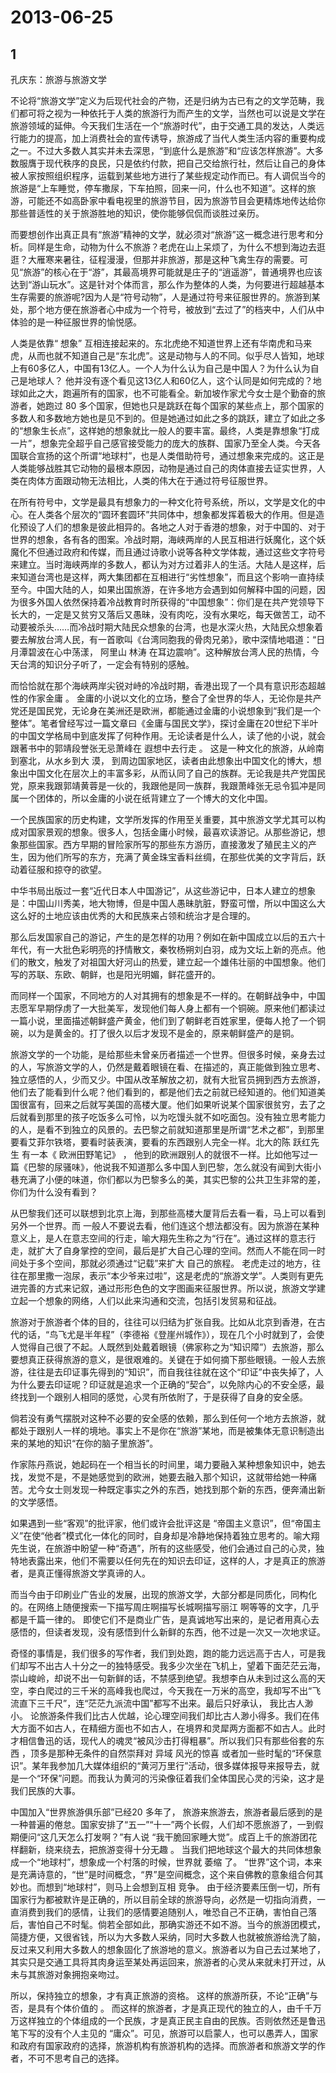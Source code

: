 # 2013-06-25

## 1

孔庆东：旅游与旅游文学

不论将“旅游文学”定义为后现代社会的产物，还是归纳为古已有之的文学范畴，我们都可将之视为一种依托于人类的旅游行为而产生的文学，当然也可以说是文学在旅游领域的延伸。今天我们生活在一个“旅游时代”，由于交通工具的发达，人类远行能力的提高，加上消费社会的宣传诱导，旅游成了当代人类生活内容的重要构成之一。不过大多数人其实并未去深思，“到底什么是旅游”和“应该怎样旅游”。大多数服膺于现代秩序的良民，只是依约付款，把自己交给旅行社，然后让自己的身体被人家按照组织程序，运载到某些地方进行了某些规定动作而已。有人调侃当今的旅游是“上车睡觉，停车撒尿，下车拍照，回来一问，什么也不知道”。这样的旅游，可能还不如高卧家中看电视里的旅游节目，因为旅游节目会更精炼地传达给你那些普适性的关于旅游胜地的知识，使你能够侃侃而谈胜过亲历。

而要想创作出真正具有“旅游”精神的文学，就必须对“旅游”这一概念进行思考和分析。同样是生命，动物为什么不旅游？老虎在山上呆烦了，为什么不想到海边去逛逛？大雁寒来暑往，征程漫漫，但那并非旅游，那是这种飞禽生存的需要。可见“旅游”的核心在于“游”，其最高境界可能就是庄子的“逍遥游”，普通境界也应该达到“游山玩水”。这是针对个体而言，那么作为整体的人类，为何要进行超越基本生存需要的旅游呢?因为人是“符号动物”，人是通过符号来征服世界的。旅游到某处，那个地方便在旅游者心中成为一个符号，被放到“去过了”的档夹中，人们从中体验的是一种征服世界的愉悦感。

人类是依靠“ 想象” 互相连接起来的。东北虎绝不知道世界上还有华南虎和马来虎，从而也就不知道自己是“东北虎”。这是动物与人的不同。似乎尽人皆知，地球上有60多亿人，中国有13亿人。一个人为什么认为自己是中国人？为什么认为自 己是地球人？ 他并没有逐个看见这13亿人和60亿人，这个认同是如何完成的？地球如此之大，跑遍所有的国家，也不可能看全。新加坡作家尤今女士是个勤奋的旅游者，她跑过 80 多个国家，但她也只是跳跃在每个国家的某些点上，那个国家的多数人和多数地方她也是见不到的。但是她通过如此之多的跳跃，建立了如此之多的“想象生长点”，这样她的想象就比一般人的要丰富。最终，人类是靠想象“打成一片”，想象完全超乎自己感官接受能力的庞大的族群、国家乃至全人类。今天各国联合宣扬的这个所谓“地球村”，也是人类借助符号，通过想象来完成的。这正是人类能够战胜其它动物的最根本原因，动物是通过自己的肉体直接去证实世界，人类在肉体方面跟动物无法相比，人类的伟大在于通过符号征服世界。

在所有符号中，文学是最具有想象力的一种文化符号系统，所以，文学是文化的中心。在人类各个层次的“圆环套圆环”共同体中，想象都发挥着极大的作用。但是造化预设了人们的想象是彼此相异的。各地之人对于香港的想象，对于中国的、对于世界的想象，各有各的图案。冷战时期，海峡两岸的人民互相进行妖魔化，这个妖魔化不但通过政府和传媒，而且通过诗歌小说等各种文学体裁，通过这些文字符号来建立。当时海峡两岸的多数人，都认为对方过着非人的生活。大陆人是这样，后来知道台湾也是这样，两大集团都在互相进行“劣性想象”，而且这个影响一直持续至今。中国大陆的人，如果出国旅游，在许多地方会遇到如何解释中国的问题，因为很多外国人依然保持着冷战教育时所获得的“中国想象”：你们是在共产党领导下长大的，一定是又贫穷又落后又愚昧，没有肉吃，没有水果吃，每天做苦工，动不动要被杀头……而冷战时期大陆民众想象的台湾，也是水深火热，大陆民众想象着要去解放台湾人民，有一首歌叫《台湾同胞我的骨肉兄弟》，歌中深情地唱道：“日月潭碧波在心中荡漾， 阿里山 林涛 在耳边震响”。这种解放台湾人民的热情，今天台湾的知识分子听了，一定会有特别的感触。

而恰恰就在那个海峡两岸尖锐对峙的冷战时期，香港出现了一个具有意识形态超越性的作家金庸 。 金庸的小说以文化的立场，整合了全世界的华人，无论你是共产党还是国民党，无论身在美洲还是欧洲，都能通过金庸的小说想象到“我们是一个整体”。笔者曾经写过一篇文章曰《金庸与国民文学》，探讨金庸在20世纪下半叶的中国文学格局中到底发挥了何种作用。无论读者是什么人，读了他的小说，就会跟著书中的郭靖段誉张无忌萧峰在 遐想中去行走 。 这是一种文化的旅游，从岭南到塞北，从水乡到大 漠， 到周边国家地区，读者由此想象出中国文化的博大，想象出中国文化在层次上的丰富多彩，从而认同了自己的族群。无论我是共产党国民党，原来我跟郭靖黄蓉是一伙的，我跟他是同一族群，我跟萧峰张无忌令狐冲是同属一个团体的，所以金庸的小说在纸背建立了一个博大的文化中国。

一个民族国家的历史构建，文学所发挥的作用至关重要，其中旅游文学尤其可以构成对国家景观的想象。很多人，包括金庸小时候，最喜欢读游记。从那些游记，想象那些国家。西方早期的冒险家所写的那些东方游历，直接激发了殖民主义的产生，因为他们所写的东方，充满了黄金珠宝香料丝绸，在那些优美的文字背后，跃动着征服和掠夺的欲望。

中华书局出版过一套“近代日本人中国游记”，从这些游记中，日本人建立的想象是：中国山川秀美，地大物博，但是中国人愚昧肮脏，野蛮可憎，所以中国这么大这么好的土地应该由优秀的大和民族来占领和统治才是合理的。

那么后发国家自己的游记，产生的是怎样的功用？例如在新中国成立以后的五六十年代，有一大批色彩明亮的抒情散文，秦牧杨朔刘白羽，成为文坛上新的亮点。他们的散文，触发了对祖国大好河山的热爱，建立起一个雄伟壮丽的中国想象。他们写的苏联、东欧、朝鲜，也是阳光明媚，鲜花盛开的。

而同样一个国家，不同地方的人对其拥有的想象是不一样的。在朝鲜战争中，中国志愿军早期俘虏了一大批美军，发现他们每人身上都有一个铜碗。原来他们都读过一篇小说，里面描述朝鲜盛产黄金，他们到了朝鲜老百姓家里，便每人抢了一个铜碗，以为是黄金的。打了很久以后才发现不是金的，原来朝鲜盛产的是铜。

旅游文学的一个功能，是给那些未曾亲历者描述一个世界。但很多时候，亲身去过的人，写旅游文学的人，仍然是戴着眼镜在看、在描述的，真正能做到独立思考、独立感悟的人，少而又少。中国从改革解放之初，就有大批官员拥到西方去旅游，他们去了能看到什么呢？他们看到的，都是他们去之前就已经知道的。他们知道美国很富有，回来之后就写美国的高楼大厦。他们如果听说某个国家很贫穷，去了之后就看到那里的孩子吃饭多么可怜，以为吃馒头就不如吃面包。没有独立思考能力的人，是看不到独立的风景的。去巴黎之前就知道那里是所谓“艺术之都”，到那里要看艾菲尔铁塔，要看时装表演，要看的东西跟别人完全一样。北大的陈 跃红先生 有一本《 欧洲田野笔记》 ， 他到的欧洲跟别人的就很不一样。比如他写过一篇《巴黎的尿骚味》，他说我不知道那么多中国人到巴黎，怎么就没有闻到大街小巷充满了小便的味道，你们都以为巴黎多么的美，其实巴黎的公共卫生非常的差，你们为什么没有看到？

从巴黎我们还可以联想到北京上海，到那些高楼大厦背后去看一看，马上可以看到 另外一个世界。而 一般人不要说去看，他们连这个想法都没有。因为旅游在某种意义上，是人在意志空间的行走，喻大翔先生称之为“行在”。通过这样的意志行走，就扩大了自身掌控的空间，最后是扩大自己心理的空间。然而人不能在同一时间处于多个空间，那就必须通过“记载”来扩大 自己的旅程。 老虎走过的地方，往往在那里撒一泡尿，表示“本少爷来过啦”，这是老虎的“旅游文学”。人类则有更先进完善的方式来记叙，通过形形色色的文字图画来征服世界。所以说，旅游文学建立起一个想象的网络，人们以此来沟通和交流，包括引发贸易和征战。

旅游对于旅游者个体的目的，往往可以归结为扩张自我。比如从北京到香港，在古代的话，“鸟飞尤是半年程”（李德裕《登崖州城作》），现在几个小时就到了，会使人觉得自己很了不起。人既然到处戴着眼镜（佛家称之为“知识障”）去旅游，那么要想真正获得旅游的意义，是很艰难的。关键在于如何摘下那些眼镜。一般人去旅游，往往是去印证事先得到的“知识”，而自我往往就在这个“印证”中丧失掉了，人为什么要去印证呢？印证就是追求一个正确的“契合”，以免除内心的不安全感，最终找到一个跟别人相同的感觉，心灵有所依附了，于是获得了自身的安全感。

倘若没有勇气摆脱对这种不必要的安全感的依赖，那么到任何一个地方去旅游，就都处于跟别人一样的境地。事实上不是你在“旅游”某地，而是被集体无意识制造出来的某地的知识“在你的脑子里旅游”。

作家陈丹燕说，她起码在一个相当长的时间里，竭力要融入某种想象知识中，她去找，发觉不是，不是她感觉到的欧洲，她要去融入那个知识，这就带给她一种痛苦。尤今女士则发现一种既定事实之外的东西，她找到那个新的东西，便奔涌出新的文学感悟。

如果遇到一些“客观”的批评家，他们或许会批评这是 “帝国主义意识”，但“帝国主义”在使“他者”模式化一体化的同时，自身却是冷静地保持着独立思考的。喻大翔先生说，在旅游中盼望一种“奇遇”，所有的这些感受，他们会通过自己的心灵，独特地表露出来，他们不需要以任何先在的知识去印证，这样的人，才是真正的旅游者，是真正懂得旅游文学真谛的人。

而当今由于印刷业广告业的发展，出现的旅游文学，大部分都是同质化，同构化的。在网络上随便搜索一下描写周庄啊描写长城啊描写丽江 啊等等的文字，几乎都是千篇一律的。 即使它们不是商业广告，是真诚地写出来的，是记者用真心去感悟的，但读者发现，没有感悟到什么新鲜的东西，他不过是一次又一次地求证。

奇怪的事情是，我们很多的写作者，我们到处跑，跑的能力远远高于古人，可是我们却写不出古人十分之一的独特感受。我多少次坐在飞机上，望着下面茫茫云海，崇山峻岭，却说不出一句新鲜的话，不禁感到绝望。我想李白从未到过这么高的天空，李白爬过的三千米的高峰我也爬过，今天我在一万米的高空，我却写不出“飞流直下三千尺”，连“茫茫九派流中国”都写不出来。最后只好承认， 我比古人渺小。 论旅游条件我们比古人优越，论心理空间我们却比古人渺小得多。我们在伟大方面不如古人，在精细方面也不如古人，在境界和灵犀两方面都不如古人。此时才相信鲁迅的话，现代人的魂灵“被风沙击打得粗暴”。所以我们只有那些俗套的东西 ，顶多是那种无条件的自然崇拜对 异域 风光的惊喜 或者加一些时髦的“环保意识”。某年我参加几大媒体组织的“黄河万里行”活动，很多媒体报导来报导去，就是一个“环保”问题。而我认为黄河的污染像征着我们全体国民心灵的污染，这才是我们民族的大事。

中国加入“世界旅游俱乐部”已经20 多年了， 旅游来旅游去，旅游者最后感到的是一种普遍的倦怠。国家安排了“五一”“十一”两个长假，人们却不愿旅游了，一到假期便问“这几天怎么打发啊？”有人说 “我干脆回家睡大觉”。成百上千的旅游团花样翻新，绕来绕去，把旅游变得十分无趣 。 当我们把地球这个最大的共同体想象成一个“地球村”，想象成一个村落的时候，世界就 萎缩 了。 “世界”这个词，本来是充满诗意的，“世”是时间概念，“界”是空间概念，这个来自佛教的意象组合何其妙也。而想到“地球村”，则马上会想到互相 竞争。 由于经济要素压倒一切，所有国家行为都被默许是正确的，所以目前全球的旅游导向，必然是一切指向消费，一直消费到我们的感情，让我们的感情要追随别人，唯恐自己不正确，害怕自己落后，害怕自己不时髦。倘若全部如此，那确实游还不如不游。当今的旅游团模式，简捷方便，又很省钱，所以为大多数人采纳，同时大多数人也就被旅游给洗了脑，反过来又利用大多数人的想象固化了旅游地的意义。旅游者以为自己去过某地了，其实只是交通工具将其肉身运至某处再运回来，旅游者的心灵从来就未打开过，从未与其旅游对象拥抱亲吻过。

所以，保持独立的想象，才有真正旅游的资格。 这样的旅游所获，不论“正确”与否，是具有个体价值的 。 而这样的旅游者，才是真正现代的独立的人，由千千万万这样独立的个体组成的一个民族，才是真正民主自由的民族。否则依然还是鲁迅笔下写的没有个人主见的 “庸众”。可见，旅游可以启蒙人，也可以愚弄人，国家和政府有国家政府的选择，旅游机构有旅游机构的选择。而旅游者和旅游文学的作者，不可不思考自己的选择。

